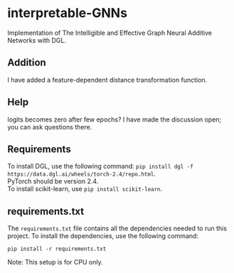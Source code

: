# interpretable-GNNs
Implementation of The Intelligible and Effective Graph Neural Additive Networks with DGL.

## Addition
I have added a feature-dependent distance transformation function.

## Help
logits becomes zero after few epochs? I have made the discussion open; you can ask questions there.

## Requirements
To install DGL, use the following command: `pip install dgl -f https://data.dgl.ai/wheels/torch-2.4/repo.html`.  
PyTorch should be version 2.4.  
To install scikit-learn, use `pip install scikit-learn`.

## requirements.txt
The `requirements.txt` file contains all the dependencies needed to run this project. To install the dependencies, use the following command:

```
pip install -r requirements.txt
```

Note: This setup is for CPU only.
